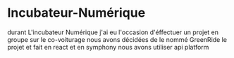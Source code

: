 <h1>Incubateur-Numérique</h1>
<p>durant L'incubateur Numérique j'ai eu l'occasion d'éffectuer un projet en groupe sur le co-voiturage nous avons décidées de le nommé GreenRide le projet et fait en react et en symphony nous avons utiliser api platform </p>

